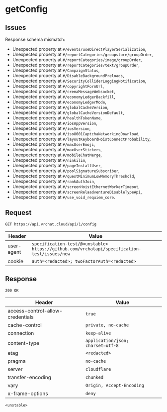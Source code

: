# getConfig

## Issues
Response schema mismatch:
* Unexpected property at ``#/events/useDirectPlayerSerialization``,
* Unexpected property at ``#/reportCategories/groupstore/groupOrder``,
* Unexpected property at ``#/reportCategories/image/groupOrder``,
* Unexpected property at ``#/reportCategories/text/groupOrder``,
* Unexpected property at ``#/CampaignStatus``,
* Unexpected property at ``#/DisableBackgroundPreloads``,
* Unexpected property at ``#/SecurityColliderLoggingNotification``,
* Unexpected property at ``#/copyrightFormUrl``,
* Unexpected property at ``#/cremaMessageWebsocket``,
* Unexpected property at ``#/economyLedgerBackfill``,
* Unexpected property at ``#/economyLedgerMode``,
* Unexpected property at ``#/globalCacheVersion``,
* Unexpected property at ``#/globalCacheVersionDefault``,
* Unexpected property at ``#/healthTokenName``,
* Unexpected property at ``#/iosAppVersion``,
* Unexpected property at ``#/iosVersion``,
* Unexpected property at ``#/iso8601CaptchaNetworkingDownload``,
* Unexpected property at ``#/layoutKeyboardHoistConnectProbability``,
* Unexpected property at ``#/maxUserEmoji``,
* Unexpected property at ``#/maxUserStickers``,
* Unexpected property at ``#/mobileChatMerge``,
* Unexpected property at ``#/ninkilim``,
* Unexpected property at ``#/pageInstallUser``,
* Unexpected property at ``#/poolSignatureSubscriber``,
* Unexpected property at ``#/questMinimumLowMemoryThreshold``,
* Unexpected property at ``#/rankAuthJoin``,
* Unexpected property at ``#/screenHoistEthernetWorkerTimeout``,
* Unexpected property at ``#/screenRelaadventureDisableTypeApi``,
* Unexpected property at ``#/use_void_requiem_core``.
## Request
`GET https://api.vrchat.cloud/api/1/config`

| Header | Value |
| ------ | ----- |
| user-agent | `specification-test/@<unstable> https://github.com/vrchatapi/specification-test/issues/new` |
| cookie | `auth=<redacted>; twoFactorAuth=<redacted>` |


## Response
`200 OK`

| Header | Value |
| ------ | ----- |
| access-control-allow-credentials | `true` |
| cache-control | `private, no-cache` |
| connection | `keep-alive` |
| content-type | `application/json; charset=utf-8` |
| etag | `<redacted>` |
| pragma | `no-cache` |
| server | `cloudflare` |
| transfer-encoding | `chunked` |
| vary | `Origin, Accept-Encoding` |
| x-frame-options | `deny` |

```jsonc
<unstable>
```
